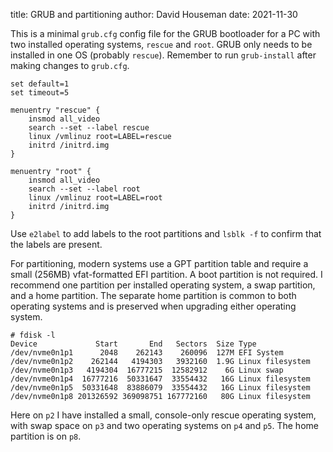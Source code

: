 title: GRUB and partitioning
author: David Houseman
date: 2021-11-30

This is a minimal `grub.cfg` config file for the GRUB bootloader
for a PC with two installed operating systems, `rescue` and `root`.
GRUB only needs to be installed in one OS (probably `rescue`).
Remember to run `grub-install` after making changes to `grub.cfg`.

    set default=1
    set timeout=5

    menuentry "rescue" {
        insmod all_video
        search --set --label rescue
        linux /vmlinuz root=LABEL=rescue
        initrd /initrd.img 
    }	      

    menuentry "root" {
        insmod all_video
        search --set --label root
        linux /vmlinuz root=LABEL=root
        initrd /initrd.img 
    }

Use `e2label` to add labels to the root partitions and `lsblk -f` to
confirm that the labels are present.

For partitioning, modern systems use a GPT partition table and
require a small (256MB) vfat-formatted EFI partition. A boot
partition is not required. I recommend one partition per installed
operating system, a swap partition, and a home partition. The separate
home partition is common to both operating systems and is preserved
when upgrading either operating system.

    # fdisk -l
    Device             Start       End   Sectors  Size Type
    /dev/nvme0n1p1      2048    262143    260096  127M EFI System
    /dev/nvme0n1p2    262144   4194303   3932160  1.9G Linux filesystem
    /dev/nvme0n1p3   4194304  16777215  12582912    6G Linux swap
    /dev/nvme0n1p4  16777216  50331647  33554432   16G Linux filesystem
    /dev/nvme0n1p5  50331648  83886079  33554432   16G Linux filesystem
    /dev/nvme0n1p8 201326592 369098751 167772160   80G Linux filesystem

Here on `p2` I have installed a small, console-only rescue operating system,
with swap space on `p3` and two operating systems on `p4` and `p5`. The
home partition is on `p8`.